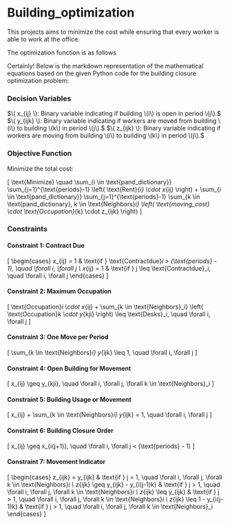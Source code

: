 # Building_optimization

This projects aims to minimize the cost while ensuring that every worker is able to work at the office.

The optimization function is as follows

Certainly! Below is the markdown representation of the mathematical equations based on the given Python code for the building closure optimization problem:

### Decision Variables

$\( x_{ij} \): Binary variable indicating if building \(i\) is open in period \(j\).$
$\( y_{ijk} \): Binary variable indicating if workers are moved from building \(i\) to building \(k\) in period \(j\).$
$\( z_{ijk} \): Binary variable indicating if workers are moving from building \(i\) to building \(k\) in period \(j\).$

### Objective Function

Minimize the total cost:

\[
\text{Minimize} \quad \sum_{i \in \text{pand\_dictionary}} \sum_{j=1}^{\text{periods}-1} \left( \text{Rent}_{i} \cdot x_{ij} \right) + \sum_{i \in \text{pand\_dictionary}} \sum_{j=1}^{\text{periods}-1} \sum_{k \in \text{pand\_dictionary}, k \in \text{Neighbors}_i} \left( \text{moving\_cost} \cdot \text{Occupation}_{k} \cdot z_{ijk} \right)
\]

### Constraints

#### Constraint 1: Contract Due

\[
\begin{cases}
x_{ij} = 1 & \text{if } \text{Contractdue}_i > (\text{periods} - 1), \quad \forall i, \forall j \\
x_{ij} = 1 & \text{if } j \leq \text{Contractdue}_i, \quad \forall i, \forall j
\end{cases}
\]

#### Constraint 2: Maximum Occupation

\[
\text{Occupation}_i \cdot x_{ij} + \sum_{k \in \text{Neighbors}_i} \left( \text{Occupation}_k \cdot y_{kji} \right) \leq \text{Desks}_i, \quad \forall i, \forall j
\]

#### Constraint 3: One Move per Period

\[
\sum_{k \in \text{Neighbors}_i} y_{ijk} \leq 1, \quad \forall i, \forall j
\]

#### Constraint 4: Open Building for Movement

\[
x_{ij} \geq y_{kji}, \quad \forall i, \forall j, \forall k \in \text{Neighbors}_i
\]

#### Constraint 5: Building Usage or Movement

\[
x_{ij} + \sum_{k \in \text{Neighbors}_i} y_{ijk} = 1, \quad \forall i, \forall j
\]

#### Constraint 6: Building Closure Order

\[
x_{ij} \geq x_{i(j+1)}, \quad \forall i, \forall j < (\text{periods} - 1)
\]

#### Constraint 7: Movement Indicator

\[
\begin{cases}
z_{ijk} = y_{ijk} & \text{if } j = 1, \quad \forall i, \forall j, \forall k \in \text{Neighbors}_i \\
z_{ijk} \geq y_{ijk} - y_{i(j-1)k} & \text{if } j > 1, \quad \forall i, \forall j, \forall k \in \text{Neighbors}_i \\
z_{ijk} \leq y_{ijk} & \text{if } j > 1, \quad \forall i, \forall j, \forall k \in \text{Neighbors}_i \\
z_{ijk} \leq 1 - y_{i(j-1)k} & \text{if } j > 1, \quad \forall i, \forall j, \forall k \in \text{Neighbors}_i
\end{cases}
\]